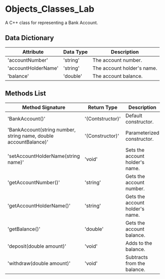 # Objects_Classes_Lab
A C++ class for representing a Bank Account.
## Data Dictionary
| Attribute            | Data Type  | Description                |
|----------------------|------------|----------------------------|
| 'accountNumber'      | 'string'   | The account number.        |
| 'accountHolderName'  | 'string'   | The account holder's name. |
| 'balance'            | 'double'   | The account balance.       |
## Methods List
| Method Signature                                                  | Return Type       | Description                     |
|-------------------------------------------------------------------|-------------------|---------------------------------|
| 'BankAccount()'                                                   | '(Contstructor)'  | Default constructor.            |
| 'BankAccount(string number, string name, double accountBalance)'  | '(Constructor)'   | Parameterized constructor.      |
| 'setAccountHolderName(string name)'                               | 'void'            | Sets the account holder's name. |
| 'getAccountNumber()'                                              | 'string'          | Gets the account number.        |
| 'getAccountHolderName()'                                          | 'string'          | Gets the account holder's name. |
| 'getBalance()'                                                    | 'double'          | Gets the account balance.       |
| 'deposit(double amount)'                                          | 'void'            | Adds to the balance.            |
| 'withdraw(double amount)'                                         | 'void'            | Subtracts from the balance.     |
